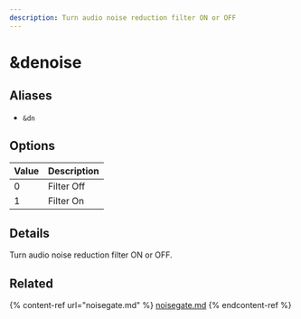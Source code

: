 ```yaml
---
description: Turn audio noise reduction filter ON or OFF
---
```


# \&denoise

## Aliases

* `&dn`

## Options

| Value | Description |
| ----- | ----------- |
| 0     | Filter Off  |
| 1     | Filter On   |

## Details

Turn audio noise reduction filter ON or OFF.

## Related

{% content-ref url="noisegate.md" %}
[noisegate.md](noisegate.md)
{% endcontent-ref %}
